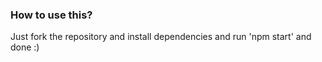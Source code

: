 ### How to use this?
Just fork the repository and install dependencies and run 'npm start' and done :)


